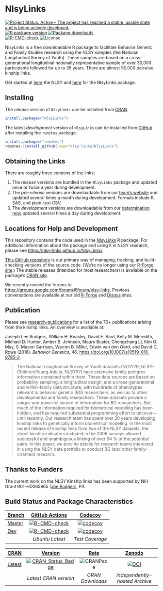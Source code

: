 
<!-- README.md is generated from README.Rmd. Please edit that file -->

# NlsyLinks

<!-- badges: start -->

[![Project Status: Active – The project has reached a stable, usable
state and is being actively
developed.](https://www.repostatus.org/badges/latest/active.svg)](https://www.repostatus.org/#active)
[![R package
version](https://www.r-pkg.org/badges/version/NlsyLinks)](https://cran.r-project.org/package=NlsyLinks)
[![Package
downloads](https://cranlogs.r-pkg.org/badges/grand-total/NlsyLinks)](https://cran.r-project.org/package=NlsyLinks)</br>
[![R-CMD-check](https://github.com/nlsy-links/NlsyLinks/workflows/R-CMD-check/badge.svg?branch=master)](https://github.com/nlsy-links/NlsyLinks/actions)
![License](https://img.shields.io/badge/License-GPL_v3-blue.svg)
<!-- badges: end -->

NlsyLinks is a free downloadable R package to facilitate Behavior
Genetic and Family Studies research using the NLSY samples (the National
Longitudinal Survey of Youth). These samples are based on a
cross-generational longitudinal nationally representative sample of over
30,000 participants followed for up to 35 years. There are almost 50,000
pairwise kinship links.

Get started at [here](https://www.nlsinfo.org/) the NLSY and
[here](https://nlsy-links.github.io/NlsyLinks//) for the NlsyLinks
package.

## Installing

The *release* version of `NlsyLinks` can be installed from
[CRAN](https://cran.r-project.org/package=NlsyLinks).

``` r
install.packages("NlsyLinks")
```

The latest *development* version of `NlsyLinks` can be installed from
[GitHub](https://github.com/nlsy-links/NlsyLinks/) after installing the
`remotes` package.

``` r
install.packages("remotes")
remotes::install_github(repo="nlsy-links/NlsyLinks")
```

## Obtaining the Links

There are roughly three versions of the links:

1.  The *release* versions are bundled in the `NlsyLinks` package and
    updated once or twice a year during development.
2.  The *pre-release* versions are downloadable from our [team’s
    website](https://nlsy-links.github.io/NlsyLinks//) and updated
    several times a month during development. Formats include R, SAS,
    and plain-text CSV.
3.  The *development* versions are downloadable from our [determination
    repo](https://github.com/nlsy-links/nlsy-links-determination-2017)
    updated several times a day during development.

## Locations for Help and Development

This repository contains the code used in the
[NlsyLinks](https://cran.r-project.org/package=NlsyLinks) R package. For
additional information about the package and using it in NLSY research,
please see <https://nlsy-links.github.io/NlsyLinks/>.

[This GitHub
repository](https://github.com/nlsy-links/nlsy-links-determination-2017)
is our primary way of managing, tracking, and build-checking versions of
the source code. (We’re no longer using our [R-Forge
site](https://r-forge.r-project.org/projects/nlsylinks/).) The stable
releases (intended for most researchers) is available on the package’s
[CRAN site](https://cran.r-project.org/package=NlsyLinks).

We recently moved the forums to
<https://groups.google.com/forum/#!forum/nlsy-links>. Previous
conversations are available at our old
[R-Forge](https://r-forge.r-project.org/forum/?group_id=1330) and
[Disqus](https://disqus.com/home/forum/nlsylinks/) sites.

## Publication

Please see
[research-publications](https://nlsy-links.github.io/NlsyLinks/articles/publications.html)
for a list of the 70+ publications arising from the kinship links. An
overview is available at:

Joseph Lee Rodgers, William H. Beasley, David E. Bard, Kelly M.
Meredith, Michael D. Hunter, Amber B. Johnson, Maury Buster, Chengchang
Li, Kim O. May, S. Mason Garrison, Warren B. Miller, Edwin van den Oord,
and David C. Rowe (2016). *Behavior Genetics, 46*.
<https://doi.org/10.1007/s10519-016-9785-3>.

> The National Longitudinal Survey of Youth datasets (NLSY79;
> NLSY-Children/Young Adults; NLSY97) have extensive family pedigree
> information contained within them. These data sources are based on
> probability sampling, a longitudinal design, and a cross-generational
> and within-family data structure, with hundreds of phenotypes relevant
> to behavior genetic (BG) researchers, as well as to other
> developmental and family researchers. These datasets provide a unique
> and powerful source of information for BG researchers. But much of the
> information required for biometrical modeling has been hidden, and has
> required substantial programming effort to uncover—until recently. Our
> research team has spent over 20 years developing kinship links to
> genetically inform biometrical modeling. In the most recent release of
> kinship links from two of the NLSY datasets, the direct kinship
> indicators included in the 2006 surveys allowed successful and
> unambiguous linking of over 94 % of the potential pairs. In this
> paper, we provide details for research teams interested in using the
> NLSY data portfolio to conduct BG (and other family-oriented)
> research.

## Thanks to Funders

The current work on the NLSY Kinship links has been supported by NIH
Grant R01-HD065865 ([Joe
Rodgers](https://www.vanderbilt.edu/psychological_sciences/bio/joe-rodgers),
PI).

## Build Status and Package Characteristics

| [Branch](https://github.com/nlsy-links/NlsyLinks)             |                                            [GitHub Actions](https://github.com/nlsy-links/NlsyLinks/actions)                                             |                                           [Codecov](https://codecov.io/gh/nlsy-links/NlsyLinks)                                            |
|:--------------------------------------------------------------|:--------------------------------------------------------------------------------------------------------------------------------------------------------:|:------------------------------------------------------------------------------------------------------------------------------------------:|
| [Master](https://github.com/nlsy-links/NlsyLinks/tree/master) | [![R-CMD-check](https://github.com/nlsy-links/NlsyLinks/workflows/R-CMD-check/badge.svg?branch=master)](https://github.com/nlsy-links/NlsyLinks/actions) |     [![codecov](https://codecov.io/gh/nlsy-links/NlsyLinks/branch/master/graph/badge.svg)](https://codecov.io/gh/nlsy-links/NlsyLinks)     |
| [Dev](https://github.com/nlsy-links/NlsyLinks/tree/dev)       |  [![R-CMD-check](https://github.com/nlsy-links/NlsyLinks/workflows/R-CMD-check/badge.svg?branch=dev)](https://github.com/nlsy-links/NlsyLinks/actions)   | [![codecov](https://codecov.io/gh/nlsy-links/NlsyLinks/branch/dev/graph/badge.svg)](https://codecov.io/gh/nlsy-links/NlsyLinks/branch/dev) |
|                                                               |                                                                     *Ubuntu Latest*                                                                      |                                                              *Test Coverage*                                                               |

| [CRAN](https://cran.r-project.org/)                    |                               [Version](https://cran.r-project.org/package=NlsyLinks)                               |           [Rate](https://cranlogs.r-pkg.org:443/)            |                          [Zenodo](https://zenodo.org/search?ln=en&p=nlsylinks)                          |
|:-------------------------------------------------------|:-------------------------------------------------------------------------------------------------------------------:|:------------------------------------------------------------:|:-------------------------------------------------------------------------------------------------------:|
| [Latest](https://cran.r-project.org/package=NlsyLinks) | [![CRAN_Status_Badge](http://www.r-pkg.org/badges/version/NlsyLinks)](https://cran.r-project.org/package=NlsyLinks) | ![CRANPace](https://cranlogs.r-pkg.org:443/badges/NlsyLinks) | [![DOI](https://zenodo.org/badge/doi/10.5281/zenodo.49941.svg)](http://dx.doi.org/10.5281/zenodo.49941) |
|                                                        |                                                *Latest CRAN version*                                                |                       *CRAN Downloads*                       |                                     *Independently-hosted Archive*                                      |
